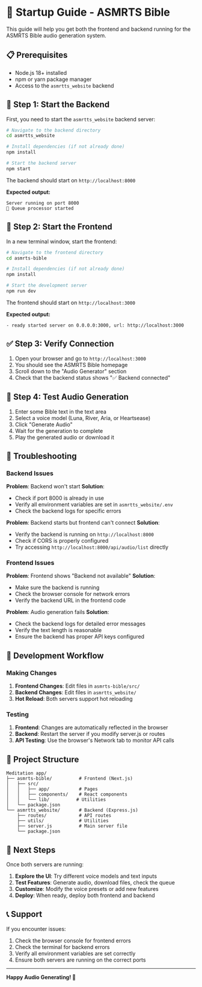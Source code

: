# 🚀 Startup Guide - ASMRTS Bible

This guide will help you get both the frontend and backend running for the ASMRTS Bible audio generation system.

## 📋 Prerequisites

- Node.js 18+ installed
- npm or yarn package manager
- Access to the `asmrtts_website` backend

## 🔧 Step 1: Start the Backend

First, you need to start the `asmrtts_website` backend server:

```bash
# Navigate to the backend directory
cd asmrtts_website

# Install dependencies (if not already done)
npm install

# Start the backend server
npm start
```

The backend should start on `http://localhost:8000`

**Expected output:**
```
Server running on port 8000
🚀 Queue processor started
```

## 🎨 Step 2: Start the Frontend

In a new terminal window, start the frontend:

```bash
# Navigate to the frontend directory
cd asmrts-bible

# Install dependencies (if not already done)
npm install

# Start the development server
npm run dev
```

The frontend should start on `http://localhost:3000`

**Expected output:**
```
- ready started server on 0.0.0.0:3000, url: http://localhost:3000
```

## ✅ Step 3: Verify Connection

1. Open your browser and go to `http://localhost:3000`
2. You should see the ASMRTS Bible homepage
3. Scroll down to the "Audio Generator" section
4. Check that the backend status shows "✅ Backend connected"

## 🎵 Step 4: Test Audio Generation

1. Enter some Bible text in the text area
2. Select a voice model (Luna, River, Aria, or Heartsease)
3. Click "Generate Audio"
4. Wait for the generation to complete
5. Play the generated audio or download it

## 🐛 Troubleshooting

### Backend Issues

**Problem**: Backend won't start
**Solution**: 
- Check if port 8000 is already in use
- Verify all environment variables are set in `asmrtts_website/.env`
- Check the backend logs for specific errors

**Problem**: Backend starts but frontend can't connect
**Solution**:
- Verify the backend is running on `http://localhost:8000`
- Check if CORS is properly configured
- Try accessing `http://localhost:8000/api/audio/list` directly

### Frontend Issues

**Problem**: Frontend shows "Backend not available"
**Solution**:
- Make sure the backend is running
- Check the browser console for network errors
- Verify the backend URL in the frontend code

**Problem**: Audio generation fails
**Solution**:
- Check the backend logs for detailed error messages
- Verify the text length is reasonable
- Ensure the backend has proper API keys configured

## 🔄 Development Workflow

### Making Changes

1. **Frontend Changes**: Edit files in `asmrts-bible/src/`
2. **Backend Changes**: Edit files in `asmrtts_website/`
3. **Hot Reload**: Both servers support hot reloading

### Testing

1. **Frontend**: Changes are automatically reflected in the browser
2. **Backend**: Restart the server if you modify server.js or routes
3. **API Testing**: Use the browser's Network tab to monitor API calls

## 📁 Project Structure

```
Meditation app/
├── asmrts-bible/          # Frontend (Next.js)
│   ├── src/
│   │   ├── app/           # Pages
│   │   ├── components/    # React components
│   │   └── lib/          # Utilities
│   └── package.json
└── asmrtts_website/       # Backend (Express.js)
    ├── routes/            # API routes
    ├── utils/             # Utilities
    ├── server.js          # Main server file
    └── package.json
```

## 🎯 Next Steps

Once both servers are running:

1. **Explore the UI**: Try different voice models and text inputs
2. **Test Features**: Generate audio, download files, check the queue
3. **Customize**: Modify the voice presets or add new features
4. **Deploy**: When ready, deploy both frontend and backend

## 📞 Support

If you encounter issues:

1. Check the browser console for frontend errors
2. Check the terminal for backend errors
3. Verify all environment variables are set correctly
4. Ensure both servers are running on the correct ports

---

**Happy Audio Generating! 🎵**
